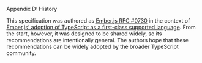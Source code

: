 Appendix D: History

This specification was authored as [Ember.js RFC #0730][RFC #0730] in the context of [Ember.js’ adoption of TypeScript as a first-class supported language][RFC #0724]. From the start, however, it was designed to be shared widely, so its recommendations are intentionally general. The authors hope that these recommendations can be widely adopted by the broader TypeScript community.

[RFC #0724]: https://github.com/emberjs/rfcs/pull/724
[RFC #0730]: https://github.com/emberjs/rfcs/pull/730
